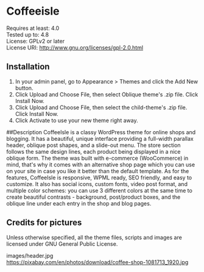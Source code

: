 # Coffeeisle
Requires at least: 4.0  
Tested up to: 4.8   
License: GPLv2 or later  
License URI: http://www.gnu.org/licenses/gpl-2.0.html  


## Installation
	
1. In your admin panel, go to Appearance > Themes and click the Add New button. 
2. Click Upload and Choose File, then select Oblique theme's .zip file. Click Install Now.  
3. Click Upload and Choose File, then select the child-theme's .zip file. Click Install Now.  
4. Click Activate to use your new theme right away.  

##Description
CoffeeIsle is a classy WordPress theme for online shops and blogging. It has a beautiful, unique interface providing a full-width parallax header, oblique post shapes, and a slide-out menu. The store section follows the same design lines, each product being displayed in a nice oblique form. The theme was built with e-commerce (WooCommerce) in mind, that's why it comes with an alternative shop page which you can use on your site in case you like it better than the default template. As for the features, CoffeeIsle is responsive, WPML ready, SEO friendly, and easy to customize. It also has social icons, custom fonts, video post format, and multiple color schemes: you can use 3 different colors at the same time to create beautiful contrasts - background, post/product boxes, and the oblique line under each entry in the shop and blog pages. 

## Credits for pictures
Unless otherwise specified, all the theme files, scripts and images are licensed under GNU General Public License.  
  
images/header.jpg  
https://pixabay.com/en/photos/download/coffee-shop-1081713_1920.jpg

